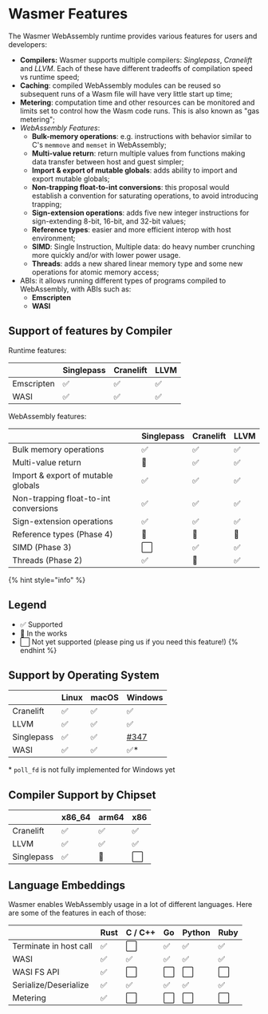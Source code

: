 # Wasmer Features

The Wasmer WebAssembly runtime provides various features for users and developers:

* **Compilers:** Wasmer supports multiple compilers: _Singlepass_, _Cranelift_ and _LLVM_. Each of these have different tradeoffs of compilation speed vs runtime speed;
* **Caching**: compiled WebAssembly modules can be reused so subsequent runs of a Wasm file will have very little start up time;
* **Metering**: computation time and other resources can be monitored and limits set to control how the Wasm code runs. This is also known as "gas metering";
* _WebAssembly Features_:
  * **Bulk-memory operations**: e.g. instructions with behavior similar to C's `memmove` and `memset` in WebAssembly;
  * **Multi-value return**: return multiple values from functions making data transfer between host and guest simpler;
  * **Import & export of mutable globals**: adds ability to import and export mutable globals;
  * **Non-trapping float-to-int conversions**: this proposal would establish a convention for saturating operations, to avoid introducing trapping;
  * **Sign-extension operations**: adds five new integer instructions for sign-extending 8-bit, 16-bit, and 32-bit values;
  * **Reference types**: easier and more efficient interop with host environment;
  * **SIMD**: Single Instruction, Multiple data: do heavy number crunching more quickly and/or with lower power usage.
  * **Threads**: adds a new shared linear memory type and some new operations for atomic memory access;
* ABIs: it allows running different types of programs compiled to WebAssembly, with ABIs such as:
  * **Emscripten**
  * **WASI**

## Support of features by Compiler

Runtime features:

|  | Singlepass | Cranelift | LLVM |
| :--- | :--- | :--- | :--- |
| Emscripten | ✅ | ✅ | ✅ |
| WASI | ✅ | ✅ | ✅ |

WebAssembly features:

|  | Singlepass | Cranelift | LLVM |
| :--- | :--- | :--- | :--- |
| Bulk memory operations	| ✅ | ✅ | ✅ |
| Multi-value return | 🔄 | ✅ | ✅ |
| Import & export of mutable globals | ✅ | ✅ | ✅ |
| Non-trapping float-to-int conversions | ✅ | ✅ | ✅ |
| Sign-extension operations | ✅ | ✅ | ✅ |
| Reference types (Phase 4) | 🔄 | 🔄 | 🔄 |
| SIMD (Phase 3) | ⬜ | ✅ | ✅ |
| Threads (Phase 2) | ✅ | 🔄 | ✅ |

{% hint style="info" %}
## Legend

* ✅ Supported
* 🔄 In the works
* ⬜ Not yet supported \(please ping us if you need this feature!\)
{% endhint %}

## Support by Operating System

|  | Linux | macOS | Windows |
| :--- | :--- | :--- | :--- |
| Cranelift | ✅ | ✅ | ✅ |
| LLVM | ✅ | ✅ | ✅ |
| Singlepass | ✅ | ✅ | [\#347](https://github.com/wasmerio/wasmer/issues/347) |
| WASI | ✅ | ✅ | ✅\* |

\* `poll_fd` is not fully implemented for Windows yet


## Compiler Support by Chipset

|  | x86_64 | arm64 | x86 |
| :--- | :--- | :--- | :--- |
| Cranelift | ✅ | ✅ | ✅ |
| LLVM | ✅ | ✅ | ✅ |
| Singlepass | ✅ | 🔄 | ⬜ |

## Language Embeddings

Wasmer enables WebAssembly usage in a lot of different languages.
Here are some of the features in each of those:

|  | Rust | C / C++ | Go | Python | Ruby |
| :--- | :--- | :--- | :--- | :--- | :--- |
| Terminate in host call | ✅ | ⬜ | ✅ | ✅ | ✅ |
| WASI | ✅ | ✅ | ✅ | ✅ | ✅ |
| WASI FS API | ✅ | ⬜ | ⬜ | ⬜ | ⬜ |
| Serialize/Deserialize | ✅ | ✅ | ✅ | ✅ | ✅ |
| Metering | ✅ | ⬜ | ⬜ | ⬜ | ⬜ |

